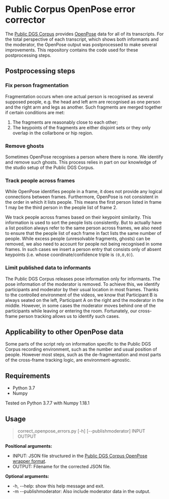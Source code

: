 # Public Corpus OpenPose error corrector

The [Public DGS Corpus](http://ling.meine-dgs.de) provides [OpenPose](https://github.com/CMU-Perceptual-Computing-Lab/openpose) data for all of its transcripts. For the total perspective of each transcript, which shows both informants and the moderator, the OpenPose output was postprocessed to make several improvements. This repository contains the code used for these postprocessing steps. 

## Postprocessing steps
### Fix person fragmentation
Fragmentation occurs when one actual person is recognised as several supposed people, e.g. the head and left arm are recognised as one person and the right arm and legs as another. Such fragments are merged together if certain conditions are met:
  1. The fragments are reasonably close to each other;
  2. The keypoints of the fragments are either disjoint sets or they only overlap in the collarbone or hip region.
  
### Remove ghosts
Sometimes OpenPose recognises a person where there is none. We identify and remove such ghosts. This process relies in part on our knowledge of the studio setup of the Public DGS Corpus.

### Track people across frames
While OpenPose identifies people in a frame, it does not provide any logical connections between frames. Furthermore, OpenPose is not consistent in the order in which it lists people. This means the first person listed in frame 1 may be the third person in the people list of frame 2.

We track people across frames based on their keypoint similarity. This information is used to sort the people lists consistently. But to actually have a list position always refer to the same person across frames, we also need to ensure that the people list of each frame in fact lists the same number of people. While excess people (unresolvable fragments, ghosts) can be removed, we also need to account for people not being recognised in some frames. In such cases we insert a person entry that consists only of absent keypoints (i.e. whose coordinate/confidence triple is `(0,0,0)`).

### Limit published data to informants
The Public DGS Corpus releases pose information only for informants. The pose information of the moderator is removed.  To achieve this, we identify participants and moderator by their usual location in most frames. Thanks to the controlled environment of the videos, we know that Participant B is always seated on the left, Participant A on the right and the moderator in the middle. However, in some cases the moderator moves behind one of the participants while leaving or entering the room. Fortunately, our cross-frame person tracking allows us to identify such cases.


## Applicability to other OpenPose data
Some parts of the script rely on information specific to the Public DGS Corpus recording environment, such as the number and usual position of people. However most steps, such as the de-fragmentation and most parts of the cross-frame tracking logic, are environment-agnostic. 


## Requirements
- Python 3.7
- Numpy

Tested on Python 3.7.7 with Numpy 1.18.1



## Usage
> correct_openpose_errors.py [-h] [--publishmoderator] INPUT OUTPUT

__Positional arguments:__
 * INPUT: JSON file structured in the [Public DGS Corpus OpenPose wrapper format](https://doi.org/10.25592/uhhfdm.842).
 * OUTPUT: Filename for the corrected JSON file.

__Optional arguments:__
 * -h, --help: show this help message and exit.
 * -m --publishmoderator: Also include moderator data in the output.
